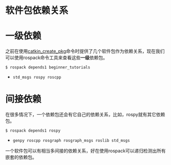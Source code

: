 # **软件包依赖关系**

# **一级依赖**

之前在使用[catkin_create_pkg](http://wiki.ros.org/catkin/commands/catkin_create_pkg)命令时提供了几个软件包作为依赖关系，现在我们可以使用rospack命令工具来查看这些**一级**依赖包。

```Plain
$ rospack depends1 beginner_tutorials
```

- `std_msgs rospy roscpp`

# **间接依赖**

在很多情况下，一个依赖包还会有它自己的依赖关系，比如，rospy就有其它依赖包。

```Plain
$ rospack depends1 rospy
```

- `genpy roscpp rosgraph rosgraph_msgs roslib std_msgs`

一个软件包可以有相当多间接的依赖关系，好在使用rospack可以递归检测出所有嵌套的依赖包。